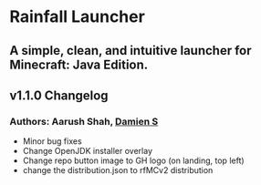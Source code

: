 # Rainfall Launcher
## A simple, clean, and intuitive launcher for Minecraft: Java Edition.

## v1.1.0 Changelog
### Authors: Aarush Shah, [Damien S](https://github.com/vividcolorss/)
- Minor bug fixes
- Change OpenJDK installer overlay
- Change repo button image to GH logo (on landing, top left)
- change the distribution.json to rfMCv2 distribution
